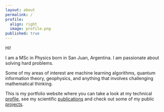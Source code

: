 ```yaml
---
layout: about
permalink: /
profile:
  align: right
  image: profile.png
published: true
---
```


Hi!

I am a MSc in Physics born in San Juan, Argentina. I am passionate about solving hard problems.

Some of my areas of interest are machine learning algorithms, quantum information theory, geophysics, and anything that involves challenging mathematical thinking.

This is my portfolio website where you can take a look at my technical [profile](profile), see my scientific [publications](publications) and check out some of my public [projects](projects).
